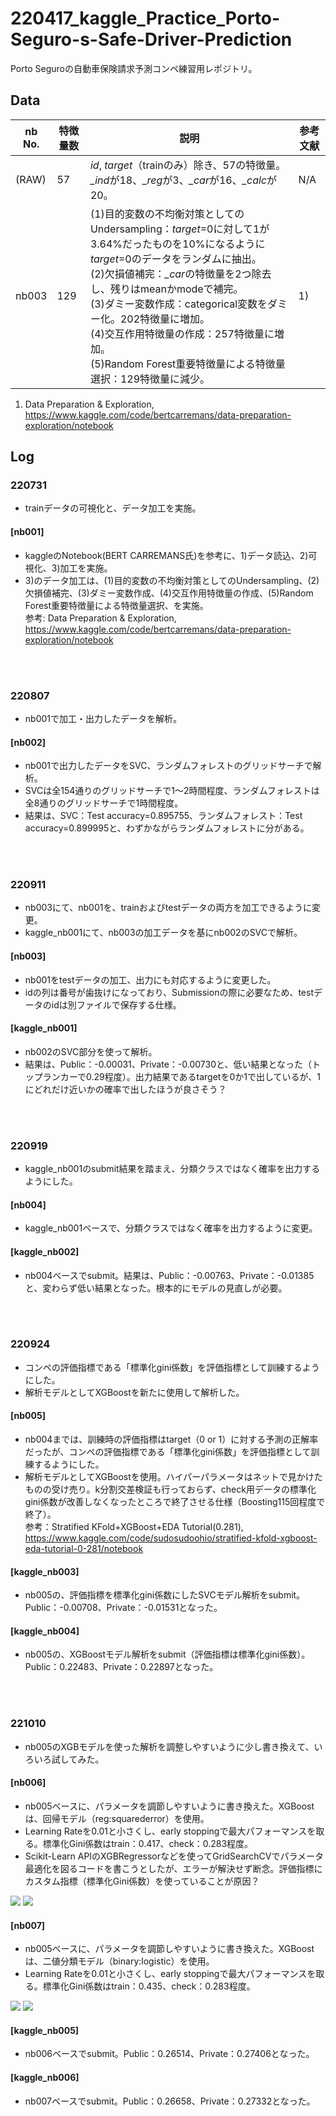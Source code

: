 # 220417_kaggle_Practice_Porto-Seguro-s-Safe-Driver-Prediction
Porto Seguroの自動車保険請求予測コンペ練習用レポジトリ。

## Data 
| nb No. | 特徴量数 | 説明 | 参考文献 | 
| --- | --- | --- | --- |
| (RAW) | 57 | *id*, *target*（trainのみ）除き、57の特徴量。*_ind*が18、*_reg*が3、*_car*が16、*_calc*が20。 | N/A |
| nb003 | 129 | (1)目的変数の不均衡対策としてのUndersampling：*target*=0に対して1が3.64%だったものを10%になるように*target*=0のデータをランダムに抽出。<br>(2)欠損値補完：*_car*の特徴量を2つ除去し、残りはmeanかmodeで補完。<br>(3)ダミー変数作成：categorical変数をダミー化。202特徴量に増加。<br>(4)交互作用特徴量の作成：257特徴量に増加。<br>(5)Random Forest重要特徴量による特徴量選択：129特徴量に減少。 | 1) |

1. Data Preparation & Exploration, https://www.kaggle.com/code/bertcarremans/data-preparation-exploration/notebook

## Log
### 220731
- trainデータの可視化と、データ加工を実施。

#### [nb001]
- kaggleのNotebook(BERT CARREMANS氏)を参考に、1)データ読込、2)可視化、3)加工を実施。
- 3)のデータ加工は、(1)目的変数の不均衡対策としてのUndersampling、(2)欠損値補完、(3)ダミー変数作成、(4)交互作用特徴量の作成、(5)Random Forest重要特徴量による特徴量選択、を実施。
<br>参考: Data Preparation & Exploration, https://www.kaggle.com/code/bertcarremans/data-preparation-exploration/notebook

<br><br>
### 220807
- nb001で加工・出力したデータを解析。

#### [nb002]
- nb001で出力したデータをSVC、ランダムフォレストのグリッドサーチで解析。
- SVCは全154通りのグリッドサーチで1～2時間程度、ランダムフォレストは全8通りのグリッドサーチで1時間程度。
- 結果は、SVC：Test accuracy=0.895755、ランダムフォレスト：Test accuracy=0.899995と、わずかながらランダムフォレストに分がある。

<br><br>
### 220911
- nb003にて、nb001を、trainおよびtestデータの両方を加工できるように変更。
- kaggle_nb001にて、nb003の加工データを基にnb002のSVCで解析。

#### [nb003]
- nb001をtestデータの加工、出力にも対応するように変更した。
- idの列は番号が歯抜けになっており、Submissionの際に必要なため、testデータのidは別ファイルで保存する仕様。

#### [kaggle_nb001]
- nb002のSVC部分を使って解析。
- 結果は、Public：-0.00031、Private：-0.00730と、低い結果となった（トップランカーで0.29程度）。出力結果であるtargetを0か1で出しているが、1にどれだけ近いかの確率で出したほうが良さそう？

<br><br>
### 220919
- kaggle_nb001のsubmit結果を踏まえ、分類クラスではなく確率を出力するようにした。

#### [nb004]
- kaggle_nb001ベースで、分類クラスではなく確率を出力するように変更。

#### [kaggle_nb002]
- nb004ベースでsubmit。結果は、Public：-0.00763、Private：-0.01385と、変わらず低い結果となった。根本的にモデルの見直しが必要。

<br><br>
### 220924
- コンペの評価指標である「標準化gini係数」を評価指標として訓練するようにした。
- 解析モデルとしてXGBoostを新たに使用して解析した。

#### [nb005]
- nb004までは、訓練時の評価指標はtarget（0 or 1）に対する予測の正解率だったが、コンペの評価指標である「標準化gini係数」を評価指標として訓練するようにした。
- 解析モデルとしてXGBoostを使用。ハイパーパラメータはネットで見かけたものの受け売り。k分割交差検証も行っておらず、check用データの標準化gini係数が改善しなくなったところで終了させる仕様（Boosting115回程度で終了）。
<br>参考：Stratified KFold+XGBoost+EDA Tutorial(0.281), https://www.kaggle.com/code/sudosudoohio/stratified-kfold-xgboost-eda-tutorial-0-281/notebook

#### [kaggle_nb003]
- nb005の、評価指標を標準化gini係数にしたSVCモデル解析をsubmit。Public：-0.00708、Private：-0.01531となった。

#### [kaggle_nb004]
- nb005の、XGBoostモデル解析をsubmit（評価指標は標準化gini係数）。Public：0.22483、Private：0.22897となった。

<br><br>
### 221010
- nb005のXGBモデルを使った解析を調整しやすいように少し書き換えて、いろいろ試してみた。

#### [nb006]
- nb005ベースに、パラメータを調節しやすいように書き換えた。XGBoostは、回帰モデル（reg:squarederror）を使用。
- Learning Rateを0.01と小さくし、early stoppingで最大パフォーマンスを取る。標準化Gini係数はtrain：0.417、check：0.283程度。
- Scikit-Learn APIのXGBRegressorなどを使ってGridSearchCVでパラメータ最適化を図るコードを書こうとしたが、エラーが解決せず断念。評価指標にカスタム指標（標準化Gini係数）を使っていることが原因？

![](image/nb006_norm_gini_reg.png)
![](image/nb006_feat_importance_reg.png)

#### [nb007]
- nb005ベースに、パラメータを調節しやすいように書き換えた。XGBoostは、二値分類モデル（binary:logistic）を使用。
- Learning Rateを0.01と小さくし、early stoppingで最大パフォーマンスを取る。標準化Gini係数はtrain：0.435、check：0.283程度。

![](image/nb007_norm_gini_cla.png)
![](image/nb007_feat_importance_cla.png)

#### [kaggle_nb005]
- nb006ベースでsubmit。Public：0.26514、Private：0.27406となった。

#### [kaggle_nb006]
- nb007ベースでsubmit。Public：0.26658、Private：0.27332となった。
